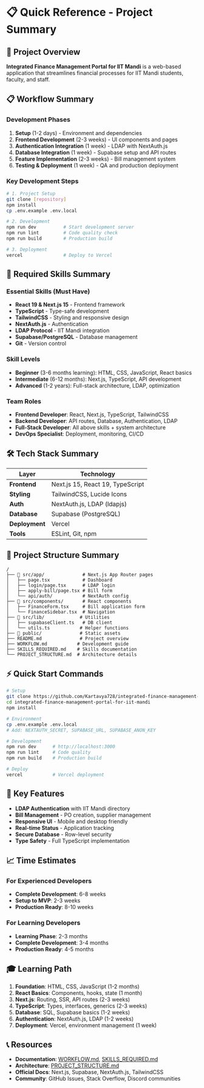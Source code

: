 # 📋 Quick Reference - Project Summary

## 🎯 Project Overview
**Integrated Finance Management Portal for IIT Mandi** is a web-based application that streamlines financial processes for IIT Mandi students, faculty, and staff.

## 📋 Workflow Summary

### **Development Phases**
1. **Setup** (1-2 days) - Environment and dependencies
2. **Frontend Development** (2-3 weeks) - UI components and pages
3. **Authentication Integration** (1 week) - LDAP with NextAuth.js
4. **Database Integration** (1 week) - Supabase setup and API routes
5. **Feature Implementation** (2-3 weeks) - Bill management system
6. **Testing & Deployment** (1 week) - QA and production deployment

### **Key Development Steps**
```bash
# 1. Project Setup
git clone [repository]
npm install
cp .env.example .env.local

# 2. Development
npm run dev          # Start development server
npm run lint         # Code quality check
npm run build        # Production build

# 3. Deployment
vercel               # Deploy to Vercel
```

## 🎯 Required Skills Summary

### **Essential Skills (Must Have)**
- **React 19 & Next.js 15** - Frontend framework
- **TypeScript** - Type-safe development
- **TailwindCSS** - Styling and responsive design
- **NextAuth.js** - Authentication
- **LDAP Protocol** - IIT Mandi integration
- **Supabase/PostgreSQL** - Database management
- **Git** - Version control

### **Skill Levels**
- **Beginner** (3-6 months learning): HTML, CSS, JavaScript, React basics
- **Intermediate** (6-12 months): Next.js, TypeScript, API development
- **Advanced** (1-2 years): Full-stack architecture, LDAP, optimization

### **Team Roles**
- **Frontend Developer**: React, Next.js, TypeScript, TailwindCSS
- **Backend Developer**: API routes, Database, Authentication, LDAP
- **Full-Stack Developer**: All above skills + system architecture
- **DevOps Specialist**: Deployment, monitoring, CI/CD

## 🛠️ Tech Stack Summary

| Layer | Technology |
|-------|------------|
| **Frontend** | Next.js 15, React 19, TypeScript |
| **Styling** | TailwindCSS, Lucide Icons |
| **Auth** | NextAuth.js, LDAP (ldapjs) |
| **Database** | Supabase (PostgreSQL) |
| **Deployment** | Vercel |
| **Tools** | ESLint, Git, npm |

## 📁 Project Structure Summary

```
/
├── 📂 src/app/              # Next.js App Router pages
│   ├── page.tsx            # Dashboard
│   ├── login/page.tsx      # LDAP login
│   ├── apply-bill/page.tsx # Bill form
│   └── api/auth/           # NextAuth config
├── 📂 src/components/       # React components
│   ├── FinanceForm.tsx     # Bill application form
│   └── FinanceSidebar.tsx  # Navigation
├── 📂 src/lib/             # Utilities
│   ├── supabaseClient.ts   # DB client
│   └── utils.ts           # Helper functions
├── 📂 public/              # Static assets
├── README.md              # Project overview
├── WORKFLOW.md           # Development guide
├── SKILLS_REQUIRED.md    # Skills documentation
└── PROJECT_STRUCTURE.md  # Architecture details
```

## ⚡ Quick Start Commands

```bash
# Setup
git clone https://github.com/Kartavya728/integrated-finance-management-portal-for-iit-mandi.git
cd integrated-finance-management-portal-for-iit-mandi
npm install

# Environment
cp .env.example .env.local
# Add: NEXTAUTH_SECRET, SUPABASE_URL, SUPABASE_ANON_KEY

# Development
npm run dev      # http://localhost:3000
npm run lint     # Code quality
npm run build    # Production build

# Deploy
vercel           # Vercel deployment
```

## 🎯 Key Features
- **LDAP Authentication** with IIT Mandi directory
- **Bill Management** - PO creation, supplier management
- **Responsive UI** - Mobile and desktop friendly
- **Real-time Status** - Application tracking
- **Secure Database** - Row-level security
- **Type Safety** - Full TypeScript implementation

## 📈 Time Estimates

### **For Experienced Developers**
- **Complete Development**: 6-8 weeks
- **Setup to MVP**: 2-3 weeks
- **Production Ready**: 8-10 weeks

### **For Learning Developers**
- **Learning Phase**: 2-3 months
- **Complete Development**: 3-4 months
- **Production Ready**: 4-5 months

## 🎓 Learning Path
1. **Foundation**: HTML, CSS, JavaScript (1-2 months)
2. **React Basics**: Components, hooks, state (1 month)
3. **Next.js**: Routing, SSR, API routes (2-3 weeks)
4. **TypeScript**: Types, interfaces, generics (2-3 weeks)
5. **Database**: SQL, Supabase basics (1-2 weeks)
6. **Authentication**: NextAuth.js, LDAP (1-2 weeks)
7. **Deployment**: Vercel, environment management (1 week)

## 📞 Resources
- **Documentation**: [WORKFLOW.md](./WORKFLOW.md), [SKILLS_REQUIRED.md](./SKILLS_REQUIRED.md)
- **Architecture**: [PROJECT_STRUCTURE.md](./PROJECT_STRUCTURE.md)
- **Official Docs**: Next.js, Supabase, NextAuth.js, TailwindCSS
- **Community**: GitHub Issues, Stack Overflow, Discord communities